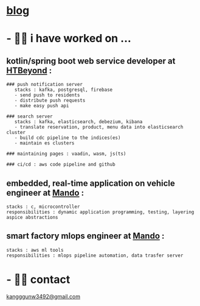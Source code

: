 # [blog](https://r3g492.github.io/skills-github-pages/)

# - 🐱‍🚀 i have worked on ...  
## kotlin/spring boot web service developer at [HTBeyond](https://htbeyond.com/) :  
    ### push notification server
       stacks : kafka, postgresql, firebase
       - send push to residents
       - distribute push requests
       - make easy push api
     
    ### search server
       stacks : kafka, elasticsearch, debezium, kibana
       - translate reservation, product, menu data into elasticsearch cluster
       - build cdc pipeline to the indices(es)
       - maintain es clusters
     
    ### maintaining pages : vaadin, wasm, js(ts)
     
    ### ci/cd : aws code pipeline and github
   
## embedded, real-time application on vehicle engineer at [Mando](https://www.hlmando.com/ko/main.do) :  
    stacks : c, microcontroller
    responsibilities : dynamic application programming, testing, layering aspice abstractions
   
## smart factory mlops engineer at [Mando](https://www.hlmando.com/ko/main.do) :   
    stacks : aws ml tools 
    responsibilities : mlops pipeline automation, data trasfer server  
  
# - 🐱‍👤 contact  
kangggunw3492@gmail.com

